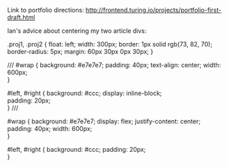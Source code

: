 Link to portfolio directions: http://frontend.turing.io/projects/portfolio-first-draft.html

Ian's advice about centering my two article divs:
<!-- create new div inside original container; position outer one relative; inner one absolute; inner one gets auto margins -->

.proj1, .proj2 {
  float: left;
  width: 300px;
  border: 1px solid rgb(73, 82, 70);
  border-radius: 5px;
  margin: 60px 30px 0px 30px;
}

///
#wrap {
    background: #e7e7e7;
    padding: 40px;
    text-align: center;
    width: 600px;  
}

#left, #right {
     background: #ccc;
     display: inline-block;    
     padding: 20px;   
}
///

#wrap {
    background: #e7e7e7;
    display: flex;
    justify-content: center;
    padding: 40px;
    width: 600px;  
}

#left, #right {
    background: #ccc;
    padding: 20px;   
}
